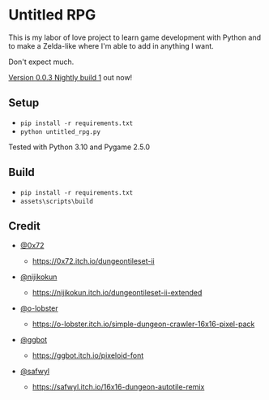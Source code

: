 Untitled RPG
============

This is my labor of love project to learn game development with Python and to make a Zelda-like where I'm able to add in anything I want.

Don't expect much.

[Version 0.0.3 Nightly build 1](https://github.com/NonnagHcaz/untitled-rpg/releases) out now!

Setup
-----

- `pip install -r requirements.txt`
- `python untitled_rpg.py`

Tested with Python 3.10 and Pygame 2.5.0


Build
-----

- `pip install -r requirements.txt`
- `assets\scripts\build`


Credit
-----------

- [@0x72](https://0x72.itch.io/)
    - https://0x72.itch.io/dungeontileset-ii

- [@nijikokun](https://nijikokun.itch.io/)
    - https://nijikokun.itch.io/dungeontileset-ii-extended

- [@o-lobster](https://o-lobster.itch.io/)
    - https://o-lobster.itch.io/simple-dungeon-crawler-16x16-pixel-pack

- [@ggbot](https://ggbot.itch.io/)
    - https://ggbot.itch.io/pixeloid-font

- [@safwyl](https://safwyl.itch.io/)
    - https://safwyl.itch.io/16x16-dungeon-autotile-remix

